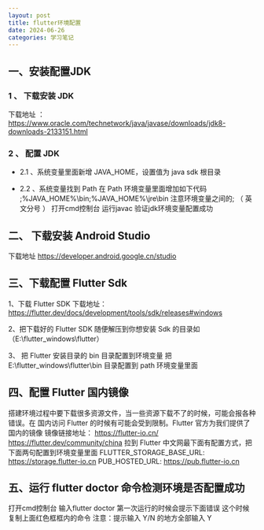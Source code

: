 ```yaml
---
layout: post
title: flutter环境配置
date: 2024-06-26
categories: 学习笔记
---
```


## 一、安装配置JDK
### 1 、 下载安装 JDK
下载地址 ：https://www.oracle.com/technetwork/java/javase/downloads/jdk8-downloads-2133151.html

### 2 、 配置 JDK
- 2.1 、系统变量里面新增 JAVA_HOME，设置值为 java sdk 根目录

- 2.2 、系统变量找到 Path 在 Path 环境变量里面增加如下代码
;%JAVA_HOME%\bin;%JAVA_HOME%\jre\bin
注意环境变量之间的; （ 英文分号 ）
打开cmd控制台 运行javac 验证jdk环境变量配置成功

## 二、 下载安装 Android Studio
下载地址 https://developer.android.google.cn/studio

## 三、下载配置 Flutter Sdk
1、下载 Flutter SDK
下载地址： https://flutter.dev/docs/development/tools/sdk/releases#windows

2、把下载好的 Flutter SDK 随便解压到你想安装 Sdk 的目录如（E:\flutter_windows\flutter）

3、 把 Flutter 安装目录的 bin 目录配置到环境变量
把 E:\flutter_windows\flutter\bin 目录配置到 path 环境变量里面

## 四、配置 Flutter 国内镜像
搭建环境过程中要下载很多资源文件，当一些资源下载不了的时候，可能会报各种错误。在
国内访问 Flutter 的时候有可能会受到限制。Flutter 官方为我们提供了国内的镜像
镜像链接地址：
https://flutter-io.cn/
https://flutter.dev/community/china
拉到 Flutter 中文网最下面有配置方式，把下面两句配置到环境变量里面
FLUTTER_STORAGE_BASE_URL: https://storage.flutter-io.cn
PUB_HOSTED_URL: https://pub.flutter-io.cn

## 五、运行 flutter doctor 命令检测环境是否配置成功
打开cmd控制台 输入flutter doctor
第一次运行的时候会提示下面错误
这个时候复制上面红色框框内的命令
注意：提示输入 Y/N 的地方全部输入 Y